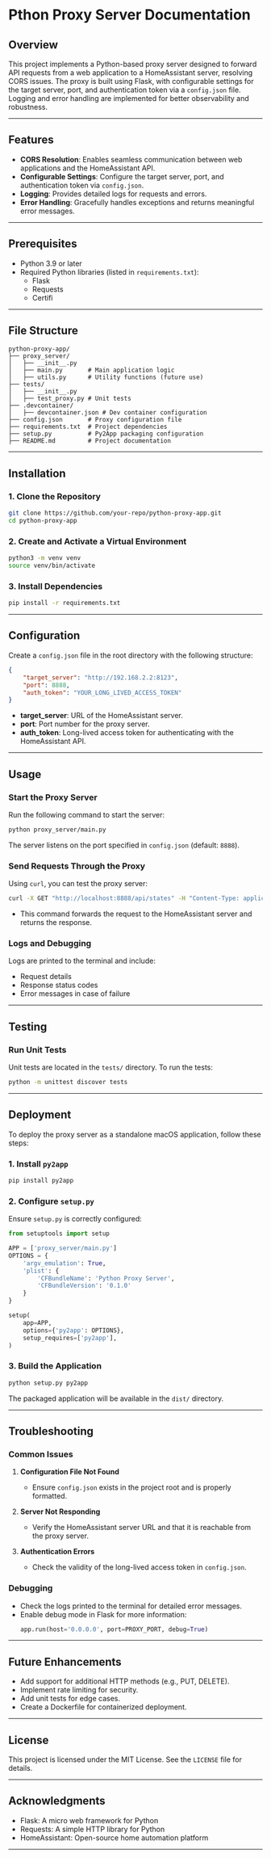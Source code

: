 # Pthon Proxy Server Documentation

## Overview

This project implements a Python-based proxy server designed to forward API requests from a web application to a HomeAssistant server, resolving CORS issues. The proxy is built using Flask, with configurable settings for the target server, port, and authentication token via a `config.json` file. Logging and error handling are implemented for better observability and robustness.

---

## Features

- **CORS Resolution**: Enables seamless communication between web applications and the HomeAssistant API.
- **Configurable Settings**: Configure the target server, port, and authentication token via `config.json`.
- **Logging**: Provides detailed logs for requests and errors.
- **Error Handling**: Gracefully handles exceptions and returns meaningful error messages.

---

## Prerequisites

- Python 3.9 or later
- Required Python libraries (listed in `requirements.txt`):
  - Flask
  - Requests
  - Certifi

---

## File Structure

```plaintext
python-proxy-app/
├── proxy_server/
│   ├── __init__.py
│   ├── main.py       # Main application logic
│   ├── utils.py      # Utility functions (future use)
├── tests/
│   ├── __init__.py
│   ├── test_proxy.py # Unit tests
├── .devcontainer/
│   ├── devcontainer.json # Dev container configuration
├── config.json       # Proxy configuration file
├── requirements.txt  # Project dependencies
├── setup.py          # Py2App packaging configuration
├── README.md         # Project documentation
```

---

## Installation

### 1. Clone the Repository

```bash
git clone https://github.com/your-repo/python-proxy-app.git
cd python-proxy-app
```

### 2. Create and Activate a Virtual Environment

```bash
python3 -m venv venv
source venv/bin/activate
```

### 3. Install Dependencies

```bash
pip install -r requirements.txt
```

---

## Configuration

Create a `config.json` file in the root directory with the following structure:

```json
{
    "target_server": "http://192.168.2.2:8123",
    "port": 8888,
    "auth_token": "YOUR_LONG_LIVED_ACCESS_TOKEN"
}
```

- **target\_server**: URL of the HomeAssistant server.
- **port**: Port number for the proxy server.
- **auth\_token**: Long-lived access token for authenticating with the HomeAssistant API.

---

## Usage

### Start the Proxy Server

Run the following command to start the server:

```bash
python proxy_server/main.py
```

The server listens on the port specified in `config.json` (default: `8888`).

### Send Requests Through the Proxy

Using `curl`, you can test the proxy server:

```bash
curl -X GET "http://localhost:8888/api/states" -H "Content-Type: application/json"
```

- This command forwards the request to the HomeAssistant server and returns the response.

### Logs and Debugging

Logs are printed to the terminal and include:

- Request details
- Response status codes
- Error messages in case of failure

---

## Testing

### Run Unit Tests

Unit tests are located in the `tests/` directory. To run the tests:

```bash
python -m unittest discover tests
```

---

## Deployment

To deploy the proxy server as a standalone macOS application, follow these steps:

### 1. Install `py2app`

```bash
pip install py2app
```

### 2. Configure `setup.py`

Ensure `setup.py` is correctly configured:

```python
from setuptools import setup

APP = ['proxy_server/main.py']
OPTIONS = {
    'argv_emulation': True,
    'plist': {
        'CFBundleName': 'Python Proxy Server',
        'CFBundleVersion': '0.1.0'
    }
}

setup(
    app=APP,
    options={'py2app': OPTIONS},
    setup_requires=['py2app'],
)
```

### 3. Build the Application

```bash
python setup.py py2app
```

The packaged application will be available in the `dist/` directory.

---

## Troubleshooting

### Common Issues

1. **Configuration File Not Found**

   - Ensure `config.json` exists in the project root and is properly formatted.

2. **Server Not Responding**

   - Verify the HomeAssistant server URL and that it is reachable from the proxy server.

3. **Authentication Errors**

   - Check the validity of the long-lived access token in `config.json`.

### Debugging

- Check the logs printed to the terminal for detailed error messages.
- Enable debug mode in Flask for more information:
  ```python
  app.run(host='0.0.0.0', port=PROXY_PORT, debug=True)
  ```

---

## Future Enhancements

- Add support for additional HTTP methods (e.g., PUT, DELETE).
- Implement rate limiting for security.
- Add unit tests for edge cases.
- Create a Dockerfile for containerized deployment.

---

## License

This project is licensed under the MIT License. See the `LICENSE` file for details.

---

## Acknowledgments

- Flask: A micro web framework for Python
- Requests: A simple HTTP library for Python
- HomeAssistant: Open-source home automation platform

---

